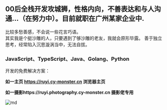 ## 00后全栈开发攻城狮，性格内向，不善表达和与人沟通...（在努力中）。目前就职在广州某家企业中.

比较多愁善感，不会说一些花言巧语。  
其实我是个挺沙雕的人，只要遇到了够沙雕的老友，我就会原形毕露。
善于独立思考，经常陷入沉思漩涡当中，无法自拔。

### JavaScript、TypeScript、Java、Golang、Python

开发的免费解决方案：

**如一主页 https://ruyi.cy-monster.cn 浏览器主页**

**如一摄影https://ruyi.photography.cy-monster.cn 摄影佬专用**

![md](https://github.com/user-attachments/assets/af686a8b-6379-4710-8c27-2ad2e9dbec2d)

